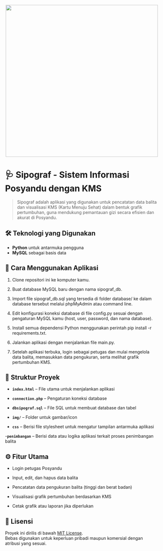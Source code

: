 <p align="center"><img src="https://imgur.com/HTnIUB4.png" width="500"></p>

# 🩺 Sipograf - Sistem Informasi Posyandu dengan KMS

> Sipograf adalah aplikasi yang digunakan untuk pencatatan data balita dan visualisasi KMS (Kartu Menuju Sehat) dalam bentuk grafik pertumbuhan, guna mendukung pemantauan gizi secara efisien dan akurat di Posyandu.


## 🛠 Teknologi yang Digunakan

- **Python** untuk antarmuka pengguna
- **MySQL** sebagai basis data


## 📌 Cara Menggunakan Aplikasi

1. Clone repositori ini ke komputer kamu.

2. Buat database MySQL baru dengan nama sipograf_db.

3. Import file sipograf_db.sql yang tersedia di folder database/ ke dalam database tersebut melalui phpMyAdmin atau command line.

4. Edit konfigurasi koneksi database di file config.py sesuai dengan pengaturan MySQL kamu (host, user, password, dan nama database).

5. Install semua dependensi Python menggunakan perintah pip install -r requirements.txt.

6. Jalankan aplikasi dengan menjalankan file main.py.

7. Setelah aplikasi terbuka, login sebagai petugas dan mulai mengelola data balita, memasukkan data pengukuran, serta melihat grafik pertumbuhan KMS.


## 📂 Struktur Proyek 

- **`index.html`** – File utama untuk menjalankan aplikasi

- **`connection.php`** – Pengaturan koneksi database

- **`dbsipograf.sql`** – File SQL untuk membuat database dan tabel

- **`img/`** – Folder untuk gambar/icon

- **`css`** – Berisi file stylesheet untuk mengatur tampilan antarmuka aplikasi
  
-**`penimbangan`** – Berisi data atau logika aplikasi terkait proses penimbangan balita

## ⚙️ Fitur Utama
- Login petugas Posyandu

- Input, edit, dan hapus data balita

- Pencatatan data pengukuran balita (tinggi dan berat badan)

- Visualisasi grafik pertumbuhan berdasarkan KMS

- Cetak grafik atau laporan jika diperlukan


## 📃 Lisensi

Proyek ini dirilis di bawah [MIT License](https://opensource.org/licenses/MIT).  
Bebas digunakan untuk keperluan pribadi maupun komersial dengan atribusi yang sesuai.
